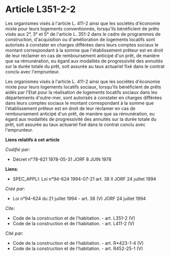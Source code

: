 # Article L351-2-2

Les organismes visés à l'article L. 411-2 ainsi que les sociétés d'économie mixte pour leurs logements conventionnés,
lorsqu'ils bénéficient de prêts visés aux 2°, 3° et 5° de l'article L. 351-2 dans le cadre de programmes de construction,
d'acquisition ou d'amélioration de logements locatifs sont autorisés à constater en charges différées dans leurs comptes
sociaux le montant correspondant à la somme que l'établissement prêteur est en droit de leur réclamer en cas de remboursement
anticipé d'un prêt, de manière que sa rémunération, eu égard aux modalités de progressivité des annuités sur la durée totale
du prêt, soit assurée au taux actuariel fixé dans le contrat conclu avec l'emprunteur. 

Les organismes visés à l'article L. 411-2 ainsi que les sociétés d'économie mixte pour leurs logements locatifs sociaux,
lorsqu'ils bénéficient de prêts aidés par l'Etat pour la réalisation de logements locatifs sociaux dans les départements
d'outre-mer, sont autorisés à constater en charges différées dans leurs comptes sociaux le montant correspondant à la somme
que l'établissement prêteur est en droit de leur réclamer en cas de remboursement anticipé d'un prêt, de manière que sa
rémunération, eu égard aux modalités de progressivité des annuités sur la durée totale du prêt, soit assurée au taux
actuariel fixé dans le contrat conclu avec l'emprunteur.

**Liens relatifs à cet article**

_Codifié par_:

  - Décret n°78-621 1978-05-31 JORF 8 JUIN 1978

**Liens**:

  - SPEC_APPLI: Loi n°94-624 1994-07-21 art. 38 II JORF 24 juillet 1994

_Créé par_:

  - Loi n°94-624 du 21 juillet 1994 - art. 38 (V) JORF 24 juillet 1994

_Cite_:

  - Code de la construction et de l'habitation. - art. L351-2 (V)
  - Code de la construction et de l'habitation. - art. L411-2 (V)

_Cité par_:

  - Code de la construction et de l'habitation. - art. R*423-1-4 (V)
  - Code de la construction et de l'habitation. - art. R452-25-1 (V)

